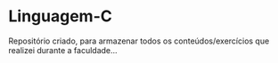 # Linguagem-C
Repositório criado, para armazenar todos os conteúdos/exercícios que realizei durante a faculdade...
